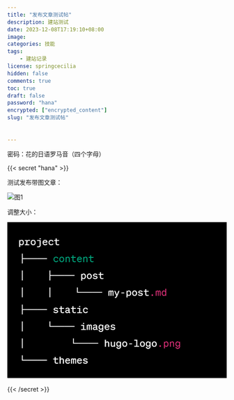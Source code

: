 ```yaml
---
title: "发布文章测试帖"
description: 建站测试
date: 2023-12-08T17:19:10+08:00
image: 
categories: 技能
tags: 
    - 建站记录
license: springcecilia
hidden: false
comments: true
toc: true
draft: false
password: "hana"
encrypted: ["encrypted_content"]
slug: "发布文章测试帖"


---
```


密码：花的日语罗马音（四个字母）
<!--more-->

{{< secret "hana" >}}

<!-- 这里放置需要加密的内容 -->

测试发布带图文章：

![图1](/blog/myblog/static/img/1.png)

调整大小：

<img src="/images/1.png" alt="Alt Text" style="width: 600px; height: auto;">


{{< /secret >}}
